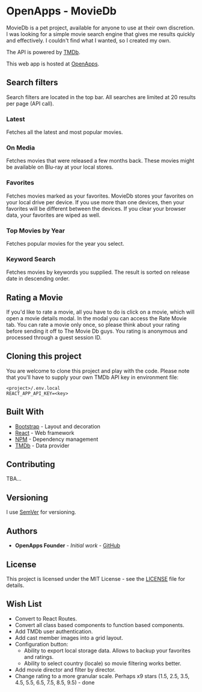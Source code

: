 # OpenApps - MovieDb

MovieDb is a pet project, available for anyone to use at their own discretion. I was looking for a simple movie search engine that gives me results quickly and effectively. I couldn't find what I wanted, so I created my own.

The API is powered by [TMDb](https://www.themoviedb.org/).

This web app is hosted at [OpenApps](https://www.openapps.co.za/).

## Search filters

Search filters are located in the top bar. All searches are limited at 20 results per page (API call).

### Latest

Fetches all the latest and most popular movies.

### On Media

Fetches movies that were released a few months back. These movies might be available on Blu-ray at your local stores.

### Favorites

Fetches movies marked as your favorites. MovieDb stores your favorites on your local drive per device. If you use more than one devices, then your favorites will be different between the devices. If you clear your browser data, your favorites are wiped as well.

### Top Movies by Year

Fetches popular movies for the year you select.

### Keyword Search

Fetches movies by keywords you supplied. The result is sorted on release date in descending order.

## Rating a Movie

If you'd like to rate a movie, all you have to do is click on a movie, which will open a movie details modal. In the modal you can access the Rate Movie tab. You can rate a movie only once, so please think about your rating before sending it off to The Movie Db guys. You rating is anonymous and processed through a guest session ID.

## Cloning this project

You are welcome to clone this project and play with the code. Please note that you'll have to supply your own TMDb API key in environment file:

```
<project>/.env.local
REACT_APP_API_KEY=<key>
```

## Built With

* [Bootstrap](https://getbootstrap.com/) - Layout and decoration
* [React](https://reactjs.org/docs/create-a-new-react-app.html) - Web framework
* [NPM](https://www.npmjs.com/) - Dependency management
* [TMDb](https://www.themoviedb.org/) - Data provider

## Contributing

TBA...

## Versioning

I use [SemVer](http://semver.org/) for versioning. 

## Authors

* **OpenApps Founder** - *Initial work* - [GitHub](https://github.com/openXapps/)

## License

This project is licensed under the MIT License - see the [LICENSE](LICENSE) file for details.

## Wish List

* Convert to React Routes.
* Convert all class based components to function based components.
* Add TMDb user authentication.
* Add cast member images into a grid layout.
* Configuration button:
  * Ability to export local storage data. Allows to backup your favorites and ratings.
  * Ability to select country (locale) so movie filtering works better.
* Add movie director and filter by director.
* Change rating to a more granular scale. Perhaps x9 stars (1.5, 2.5, 3.5, 4.5, 5.5, 6.5, 7.5, 8.5, 9.5) - done




